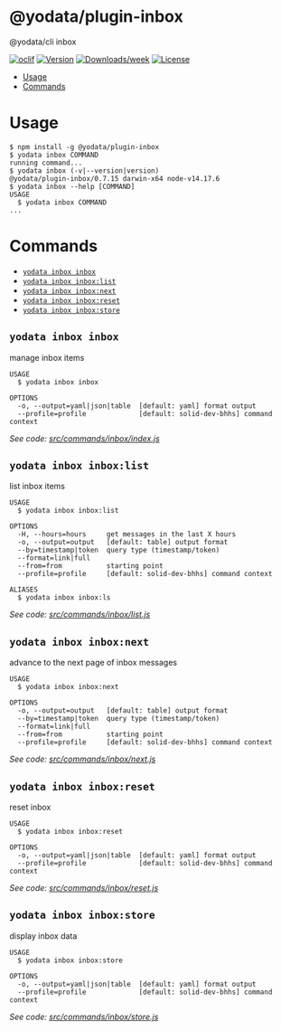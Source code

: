 @yodata/plugin-inbox
====================

@yodata/cli inbox 

[![oclif](https://img.shields.io/badge/cli-oclif-brightgreen.svg)](https://oclif.io)
[![Version](https://img.shields.io/npm/v/@yodata/plugin-inbox.svg)](https://npmjs.org/package/@yodata/plugin-inbox)
[![Downloads/week](https://img.shields.io/npm/dw/@yodata/plugin-inbox.svg)](https://npmjs.org/package/@yodata/plugin-inbox)
[![License](https://img.shields.io/npm/l/@yodata/plugin-inbox.svg)](https://github.com/yodata/plugin-inbox/blob/master/package.json)

<!-- toc -->
* [Usage](#usage)
* [Commands](#commands)
<!-- tocstop -->
# Usage
<!-- usage -->
```sh-session
$ npm install -g @yodata/plugin-inbox
$ yodata inbox COMMAND
running command...
$ yodata inbox (-v|--version|version)
@yodata/plugin-inbox/0.7.15 darwin-x64 node-v14.17.6
$ yodata inbox --help [COMMAND]
USAGE
  $ yodata inbox COMMAND
...
```
<!-- usagestop -->
# Commands
<!-- commands -->
* [`yodata inbox inbox`](#yodata-inbox-inbox)
* [`yodata inbox inbox:list`](#yodata-inbox-inboxlist)
* [`yodata inbox inbox:next`](#yodata-inbox-inboxnext)
* [`yodata inbox inbox:reset`](#yodata-inbox-inboxreset)
* [`yodata inbox inbox:store`](#yodata-inbox-inboxstore)

## `yodata inbox inbox`

manage inbox items

```
USAGE
  $ yodata inbox inbox

OPTIONS
  -o, --output=yaml|json|table  [default: yaml] format output
  --profile=profile             [default: solid-dev-bhhs] command context
```

_See code: [src/commands/inbox/index.js](https://github.com/Yodata/yodata/blob/v0.7.15/src/commands/inbox/index.js)_

## `yodata inbox inbox:list`

list inbox items

```
USAGE
  $ yodata inbox inbox:list

OPTIONS
  -H, --hours=hours     get messages in the last X hours
  -o, --output=output   [default: table] output format
  --by=timestamp|token  query type (timestamp/token)
  --format=link|full
  --from=from           starting point
  --profile=profile     [default: solid-dev-bhhs] command context

ALIASES
  $ yodata inbox inbox:ls
```

_See code: [src/commands/inbox/list.js](https://github.com/Yodata/yodata/blob/v0.7.15/src/commands/inbox/list.js)_

## `yodata inbox inbox:next`

advance to the next page of inbox messages

```
USAGE
  $ yodata inbox inbox:next

OPTIONS
  -o, --output=output   [default: table] output format
  --by=timestamp|token  query type (timestamp/token)
  --format=link|full
  --from=from           starting point
  --profile=profile     [default: solid-dev-bhhs] command context
```

_See code: [src/commands/inbox/next.js](https://github.com/Yodata/yodata/blob/v0.7.15/src/commands/inbox/next.js)_

## `yodata inbox inbox:reset`

reset inbox

```
USAGE
  $ yodata inbox inbox:reset

OPTIONS
  -o, --output=yaml|json|table  [default: yaml] format output
  --profile=profile             [default: solid-dev-bhhs] command context
```

_See code: [src/commands/inbox/reset.js](https://github.com/Yodata/yodata/blob/v0.7.15/src/commands/inbox/reset.js)_

## `yodata inbox inbox:store`

display inbox data

```
USAGE
  $ yodata inbox inbox:store

OPTIONS
  -o, --output=yaml|json|table  [default: yaml] format output
  --profile=profile             [default: solid-dev-bhhs] command context
```

_See code: [src/commands/inbox/store.js](https://github.com/Yodata/yodata/blob/v0.7.15/src/commands/inbox/store.js)_
<!-- commandsstop -->
